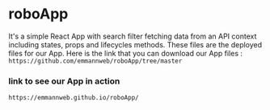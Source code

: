 # roboApp
It's a simple React App with search filter fetching data from an API context including states, props and lifecycles methods.
These files are the deployed files for our App.
Here is the link that you can download our App files : `https://github.com/emmannweb/roboApp/tree/master`

### link to see our App in action

`https://emmannweb.github.io/roboApp/`
